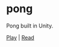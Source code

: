 # pong
 Pong built in Unity.

[Play](https://eli.waksbaum.com/projects/pong) | [Read](https://eli.waksbaum.com/projects/pong/notes)

